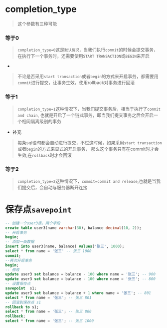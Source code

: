 # completion_type
> 这个参数有三种可能
### 等于0
> `completion_type=0`这是`默认情况`，当我们执行`commit`的时候会提交事务，
> 在执行下一个事务时，还需要使用`START TRANSACTION`或`BEGIN`来开启
- 
> 不论是否采用`start transaction`或者`begin`的方式来开启事务，都需要用`commit`进行提交，让事务生效，使用rollback对事务进行回滚
### 等于1
> `completion_type=1`这种情况下，当我们提交事务后，相当于执行了`commit and chain`,
> 也就是开启了一个链式事务，即当我们提交事务之后会开启一个相同隔离级别的事务
- 补充
> 每条sql语句都会自动进行提交，不过这时候，如果采用`start transaction`或者`begin`的方式来显式的开启事务，
> 那么这个事务只有在commit时才会生效,在`rollback`时才会回滚
### 等于2
> `completion_type=2`这种情况下，`commit=commit and release`,也就是当我们提交后，会自动与服务器断开连接

# 保存点`savepoint`
```sql
-- 创建一个user3表，两个字段
create table user3(name varchar(30), balance decimal(10, 2)); 
-- 开启事务
begin;
-- 添加一条数据
insert into user3(name, balance) values('张三', 1000);
select * from name = '张三' -- 张三 1000
commit;
--再次开启事务
begin;
-- 修改
update user3 set balance = balance - 100 where name = '张三'; -- 900
update user3 set balance = balance - 100 where name = '张三'; -- 800
-- 设置保存点
savepoint  s1;
update user3 set balance = balance + 1 where name = '张三'; -- 801
select * from name = '张三'; -- 张三 801
-- 回滚到保存点 s1
rollback to s1;
select * from name = '张三'; -- 张三 800
rollback;
select * from name = '张三'; -- 张三 1000

```